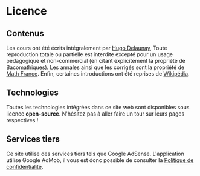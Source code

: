 # Licence

## Contenus

Les cours ont été écrits intégralement par [Hugo Delaunay](https://skyost.eu),
Toute reproduction totale ou partielle est interdite excepté pour un usage pédagogique et non-commercial (en citant explicitement la propriété de Bacomathiques).
Les annales ainsi que les corrigés sont la propriété de [Math France](https://www.maths-france.fr/).
Enfin, certaines introductions ont été reprises de [Wikipédia](https://fr.wikipedia.org).

## Technologies

Toutes les technologies intégrées dans ce site web sont disponibles sous licence **open-source**.
N'hésitez pas à aller faire un tour sur leurs pages respectives !

## Services tiers

Ce site utilise des services tiers tels que Google AdSense.
L'application utilise Google AdMob, il vous est donc possible de consulter
la [Politique de confidentialité](https://bacomathiqu.es/pdf/politique-de-confidentialite.pdf).

